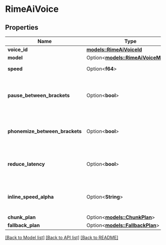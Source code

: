 # RimeAiVoice

## Properties

Name | Type | Description | Notes
------------ | ------------- | ------------- | -------------
**voice_id** | [**models::RimeAiVoiceId**](RimeAIVoiceId.md) |  | 
**model** | Option<[**models::RimeAiVoiceModel**](RimeAiVoiceModel.md)> |  | [optional]
**speed** | Option<**f64**> | This is the speed multiplier that will be used. | [optional]
**pause_between_brackets** | Option<**bool**> | This is a flag that controls whether to add slight pauses using angle brackets. Example: “Hi. <200> I’d love to have a conversation with you.” adds a 200ms pause between the first and second sentences. | [optional]
**phonemize_between_brackets** | Option<**bool**> | This is a flag that controls whether text inside brackets should be phonemized (converted to phonetic pronunciation) - Example: \"{h'El.o} World\" will pronounce \"Hello\" as expected. | [optional]
**reduce_latency** | Option<**bool**> | This is a flag that controls whether to optimize for reduced latency in streaming. https://docs.rime.ai/api-reference/endpoint/websockets#param-reduce-latency | [optional]
**inline_speed_alpha** | Option<**String**> | This is a string that allows inline speed control using alpha notation. https://docs.rime.ai/api-reference/endpoint/websockets#param-inline-speed-alpha | [optional]
**chunk_plan** | Option<[**models::ChunkPlan**](ChunkPlan.md)> |  | [optional]
**fallback_plan** | Option<[**models::FallbackPlan**](FallbackPlan.md)> |  | [optional]

[[Back to Model list]](../README.md#documentation-for-models) [[Back to API list]](../README.md#documentation-for-api-endpoints) [[Back to README]](../README.md)


